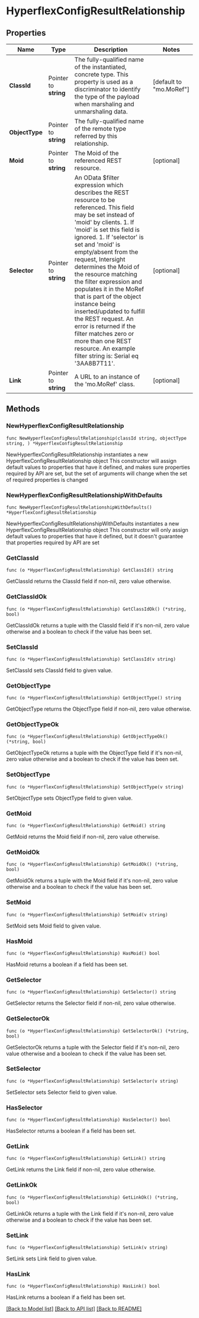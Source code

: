 # HyperflexConfigResultRelationship

## Properties

Name | Type | Description | Notes
------------ | ------------- | ------------- | -------------
**ClassId** | Pointer to **string** | The fully-qualified name of the instantiated, concrete type. This property is used as a discriminator to identify the type of the payload when marshaling and unmarshaling data. | [default to "mo.MoRef"]
**ObjectType** | Pointer to **string** | The fully-qualified name of the remote type referred by this relationship. | 
**Moid** | Pointer to **string** | The Moid of the referenced REST resource. | [optional] 
**Selector** | Pointer to **string** | An OData $filter expression which describes the REST resource to be referenced. This field may be set instead of &#39;moid&#39; by clients. 1. If &#39;moid&#39; is set this field is ignored. 1. If &#39;selector&#39; is set and &#39;moid&#39; is empty/absent from the request, Intersight determines the Moid of the resource matching the filter expression and populates it in the MoRef that is part of the object instance being inserted/updated to fulfill the REST request. An error is returned if the filter matches zero or more than one REST resource. An example filter string is: Serial eq &#39;3AA8B7T11&#39;. | [optional] 
**Link** | Pointer to **string** | A URL to an instance of the &#39;mo.MoRef&#39; class. | [optional] 

## Methods

### NewHyperflexConfigResultRelationship

`func NewHyperflexConfigResultRelationship(classId string, objectType string, ) *HyperflexConfigResultRelationship`

NewHyperflexConfigResultRelationship instantiates a new HyperflexConfigResultRelationship object
This constructor will assign default values to properties that have it defined,
and makes sure properties required by API are set, but the set of arguments
will change when the set of required properties is changed

### NewHyperflexConfigResultRelationshipWithDefaults

`func NewHyperflexConfigResultRelationshipWithDefaults() *HyperflexConfigResultRelationship`

NewHyperflexConfigResultRelationshipWithDefaults instantiates a new HyperflexConfigResultRelationship object
This constructor will only assign default values to properties that have it defined,
but it doesn't guarantee that properties required by API are set

### GetClassId

`func (o *HyperflexConfigResultRelationship) GetClassId() string`

GetClassId returns the ClassId field if non-nil, zero value otherwise.

### GetClassIdOk

`func (o *HyperflexConfigResultRelationship) GetClassIdOk() (*string, bool)`

GetClassIdOk returns a tuple with the ClassId field if it's non-nil, zero value otherwise
and a boolean to check if the value has been set.

### SetClassId

`func (o *HyperflexConfigResultRelationship) SetClassId(v string)`

SetClassId sets ClassId field to given value.


### GetObjectType

`func (o *HyperflexConfigResultRelationship) GetObjectType() string`

GetObjectType returns the ObjectType field if non-nil, zero value otherwise.

### GetObjectTypeOk

`func (o *HyperflexConfigResultRelationship) GetObjectTypeOk() (*string, bool)`

GetObjectTypeOk returns a tuple with the ObjectType field if it's non-nil, zero value otherwise
and a boolean to check if the value has been set.

### SetObjectType

`func (o *HyperflexConfigResultRelationship) SetObjectType(v string)`

SetObjectType sets ObjectType field to given value.


### GetMoid

`func (o *HyperflexConfigResultRelationship) GetMoid() string`

GetMoid returns the Moid field if non-nil, zero value otherwise.

### GetMoidOk

`func (o *HyperflexConfigResultRelationship) GetMoidOk() (*string, bool)`

GetMoidOk returns a tuple with the Moid field if it's non-nil, zero value otherwise
and a boolean to check if the value has been set.

### SetMoid

`func (o *HyperflexConfigResultRelationship) SetMoid(v string)`

SetMoid sets Moid field to given value.

### HasMoid

`func (o *HyperflexConfigResultRelationship) HasMoid() bool`

HasMoid returns a boolean if a field has been set.

### GetSelector

`func (o *HyperflexConfigResultRelationship) GetSelector() string`

GetSelector returns the Selector field if non-nil, zero value otherwise.

### GetSelectorOk

`func (o *HyperflexConfigResultRelationship) GetSelectorOk() (*string, bool)`

GetSelectorOk returns a tuple with the Selector field if it's non-nil, zero value otherwise
and a boolean to check if the value has been set.

### SetSelector

`func (o *HyperflexConfigResultRelationship) SetSelector(v string)`

SetSelector sets Selector field to given value.

### HasSelector

`func (o *HyperflexConfigResultRelationship) HasSelector() bool`

HasSelector returns a boolean if a field has been set.

### GetLink

`func (o *HyperflexConfigResultRelationship) GetLink() string`

GetLink returns the Link field if non-nil, zero value otherwise.

### GetLinkOk

`func (o *HyperflexConfigResultRelationship) GetLinkOk() (*string, bool)`

GetLinkOk returns a tuple with the Link field if it's non-nil, zero value otherwise
and a boolean to check if the value has been set.

### SetLink

`func (o *HyperflexConfigResultRelationship) SetLink(v string)`

SetLink sets Link field to given value.

### HasLink

`func (o *HyperflexConfigResultRelationship) HasLink() bool`

HasLink returns a boolean if a field has been set.


[[Back to Model list]](../README.md#documentation-for-models) [[Back to API list]](../README.md#documentation-for-api-endpoints) [[Back to README]](../README.md)


